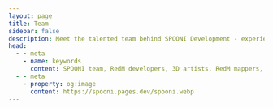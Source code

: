 ```yaml
---
layout: page
title: Team
sidebar: false
description: Meet the talented team behind SPOONI Development - experienced 3D artists, mappers, developers, and creators building premium RedM content for Red Dead Redemption 2 roleplay communities.
head:
  - - meta
    - name: keywords
      content: SPOONI team, RedM developers, 3D artists, RedM mappers, game developers, content creators, RDR2 modding team, SPOONI staff
  - - meta
    - property: og:image
      content: https://spooni.pages.dev/spooni.webp
---
```


<script setup>
    import {
    VPTeamPage,
    VPTeamPageTitle,
    VPTeamMembers,
    VPTeamPageSection
    } from 'vitepress/theme'

    const director = [
        {
            avatar: '/spooni.webp',
            name: 'SPOONI',
            title: 'Founder & Director',
            links: [
                { icon: 'github', link: 'https://github.com/Masterspooni' },
                { icon: 'discord', link: 'https://discordapp.com/users/271688304674471937/' },
            ]
        },
    ]

    const supervisor = [
        {
            avatar: '/team/finn.webp',
            name: 'FINN',
            title: 'Lead Mapper',
            links: [
                { icon: 'discord', link: 'https://discordapp.com/users/478599137563115520/' },
            ]
        },
    ]

    const artist = [
        {
            avatar: '/team/artist/arthur.webp',
            name: 'Arthur Mottergan',
            title: 'Lead 3D Artist',
            links: [
                { icon: 'github', link: 'https://github.com/Simastrix' },
                { icon: 'discord', link: 'https://discordapp.com/users/540860975218163724/' },
            ]
        },
        {
            avatar: '/team/artist/mike.webp',
            name: 'Mike',
            title: '3D Artist',
            links: [
                { icon: 'discord', link: 'https://discordapp.com/users/158243778895937536/' },
            ]
        },
        {
            avatar: '/team/artist/howard.webp',
            name: 'Howard',
            title: '3D Artist',
            links: [
                { icon: 'discord', link: 'https://discordapp.com/users/1033065913219555358/' },
            ]
        },
        {
            avatar: '/team/artist/coralstar.webp',
            name: 'CoralStar',
            title: 'Junior 3D Artist',
            links: [
                { icon: 'discord', link: 'https://discordapp.com/users/335141940561575936/' },
            ]
        },
        {
            avatar: '/team/artist/monokuma.webp',
            name: 'Monokuma',
            title: 'Junior 3D Artist',
            links: [
                { icon: 'discord', link: 'https://discordapp.com/users/432593791157927938/' },
            ]
        },
        {
            avatar: '/team/artist/karol-klaput.webp',
            name: 'Karol Klaput',
            title: 'Junior 3D Artist',
            links: [
                { icon: 'discord', link: 'https://discord.com/users/358249807640264706' },
            ]
        },
        {
            avatar: '/team/artist/konzi.webp',
            name: 'Konzi',
            title: 'Junior 3D Artist',
            links: [
                { icon: 'discord', link: 'https://discord.com/users/219478609461641216' },
            ]
        },
        {
            avatar: '/team/artist/winterfresh.webp',
            name: 'W1nterFresh',
            title: 'Junior 3D Artist',
            links: [
                { icon: 'discord', link: 'https://discord.com/users/265522080945012746' },
            ]
        },
    ]

    const developer = [
        {
            avatar: 'https://cdn.discordapp.com/avatars/549911000976195590/94bdab75a18e8191e71478bcc86e414d.webp?size=128',
            name: 'Emotion',
            title: 'Developer',
            links: [
                { icon: 'github', link: 'https://github.com/Emotion06' },
                { icon: 'discord', link: 'https://discordapp.com/users/549911000976195590/' },
            ]
        },
        {
            avatar: 'https://avatars.githubusercontent.com/u/102512250?v=4',
            name: 'Dietrich',
            title: 'Developer',
            links: [
                { icon: 'github', link: 'https://github.com/Dietrich-io' },
                { icon: 'discord', link: 'https://discordapp.com/users/188354110100209665/' },
            ]
        },
        {
            avatar: 'https://avatars.githubusercontent.com/u/10331752?v=4',
            name: 'Roschy',
            title: 'Developer',
            links: [
                { icon: 'github', link: 'https://github.com/JulianLegler' },
                { icon: 'discord', link: 'https://discordapp.com/users/221575559526875136/' },
            ]
        },
        {
            avatar: 'icons/user.svg',
            name: 'LeFruJohn',
            title: 'Developer',
            links: [
                { icon: 'github', link: 'https://github.com/LeFruJohn0' },
                { icon: 'discord', link: 'https://discordapp.com/users/893217081900802101/' },
            ]
        },
    ]

    const mapper = [
        {
            avatar: '/team/mapper/leesh.webp',
            name: 'Leesh',
            title: 'Mapper',
            links: [
                { icon: 'discord', link: 'https://discordapp.com/users/355024108301582349/' },
            ]
        },
        {
            avatar: '/team/mapper/dotster.webp',
            name: 'Dotster',
            title: 'Mapper',
            links: [
                { icon: 'discord', link: 'https://discordapp.com/users/198670591820038144/' },
            ]
        },
        {
            avatar: '/team/mapper/blossom.webp',
            name: 'Blossom',
            title: 'Mapper',
            links: [
                { icon: 'discord', link: 'https://discordapp.com/users/648954858505764866/' },
            ]
        },      
        {
            avatar: '/team/mapper/amnesia69.webp',
            name: 'amnesia69',
            title: 'Mapper',
            links: [
                { icon: 'discord', link: 'https://discordapp.com/users/884021556404166676/' },
            ]
        }, 
        {
            avatar: '/team/mapper/lucy.webp',
            name: 'Lucy',
            title: 'Mapper',
            links: [
                { icon: 'discord', link: 'https://discordapp.com/users/73468826716471296/' },
            ]
        },   
        {
            avatar: '/team/mapper/bunny.webp',
            name: '𝓑𝓾𝓷𝓷𝔂',
            title: 'Mapper',
            links: [
                { icon: 'discord', link: 'https://discordapp.com/users/746266875058716702/' },
            ]
        }, 
        {
            avatar: '/team/mapper/sundragoness.webp',
            name: 'SunDragoness',
            title: 'Mapper',
            links: [
                { icon: 'discord', link: 'https://discordapp.com/users/263565721106120704/' },
            ]
        }, 
        {
            avatar: '/team/mapper/brirae.webp',
            name: 'Birae',
            title: 'Mapper',
            links: [
                { icon: 'discord', link: 'https://discordapp.com/users/106866103539523584/' },
            ]
        },
        {
            avatar: '/team/mapper/xopotsiexo.webp',
            name: 'xopotsiexo',
            title: 'Mapper',
            links: [
                { icon: 'discord', link: 'https://discord.com/users/768581098921787412' },
            ]
        },
        {
            avatar: '/team/mapper/fae.webp',
            name: 'Fae',
            title: 'Mapper',
            links: [
                { icon: 'discord', link: 'https://discord.com/users/232058260809711617' },
            ]
        },
        {
            avatar: '/team/mapper/dutch.webp',
            name: 'Dutch',
            title: 'Mapper',
            links: [
                { icon: 'discord', link: 'https://discord.com/users/816093413190664215' },
            ]
        },
        {
            avatar: '/team/mapper/ben.webp',
            name: 'Ben',
            title: 'Mapper',
            links: [
                { icon: 'discord', link: 'https://discord.com/users/623218499501686825' },
            ]
        },
        {
            avatar: '/team/mapper/cherri.webp',
            name: 'Cherri',
            title: 'Mapper',
            links: [
                { icon: 'discord', link: 'https://discord.com/users/522488409139314699' },
            ]
        },
        {
            avatar: '/team/mapper/d2dfe.webp',
            name: 'D2Dfe',
            title: 'Mapper',
            links: [
                { icon: 'discord', link: 'https://discord.com/users/299984478762434561' },
            ]
        },
        {
            avatar: '/team/mapper/heikki.webp',
            name: '𝐇𝐄𝐈𝐊𝐊𝐈',
            title: 'Mapper',
            links: [
                { icon: 'discord', link: 'https://discord.com/users/514809975734927361' },
            ]
        },
        {
            avatar: '/team/mapper/kate.webp',
            name: 'Kate',
            title: 'Mapper',
            links: [
                { icon: 'discord', link: 'https://discord.com/users/287651757142835200' },
            ]
        },
        {
            avatar: '/team/mapper/katsuru.webp',
            name: 'Katsuru',
            title: 'Mapper',
            links: [
                { icon: 'discord', link: 'https://discord.com/users/125306329152618496' },
            ]
        },
        {
            avatar: '/team/mapper/konrad.webp',
            name: 'Konrad',
            title: 'Mapper',
            links: [
                { icon: 'discord', link: 'https://discord.com/users/576507448865718293' },
            ]
        },
        {
            avatar: '/team/mapper/missghouls.webp',
            name: 'MissGhouls',
            title: 'Mapper',
            links: [
                { icon: 'discord', link: 'https://discord.com/users/205782927508897792' },
            ]
        },
        {
            avatar: '/team/mapper/muvvabear.webp',
            name: 'Muvvabear',
            title: 'Mapper',
            links: [
                { icon: 'discord', link: 'https://discord.com/users/726473544522924032' },
            ]
        },
        {
            avatar: '/team/mapper/céline.webp',
            name: 'Ohozelot | Céline',
            title: 'Mapper',
            links: [
                { icon: 'discord', link: 'https://discord.com/users/237969728239435776' },
            ]
        },
    ]

    const socialmedia = [
        {
            avatar: '/team/mapper/sunny.webp',
            name: 'Sunny',
            title: 'Social Media',
            links: [
                { icon: 'discord', link: 'https://discord.com/users/1086682188587729037' },
            ]
        },
    ]
</script>

<VPTeamPage>
    <VPTeamPageTitle><template #title>Our Team</template></VPTeamPageTitle>
    <!-- Director -->
    <VPTeamPageSection>
        <template #title>Director</template>
        <template #members><VPTeamMembers size="medium" :members="director" /></template>
    </VPTeamPageSection>
    <!-- Supervisor -->
    <VPTeamPageSection>
        <template #title>Supervisor</template>
        <template #members><VPTeamMembers size="small" :members="supervisor" /></template>
    </VPTeamPageSection>
    <!-- 3D Artist -->
    <VPTeamPageSection>
        <template #title>3D Artist</template>
        <template #members><VPTeamMembers size="small" :members="artist" /></template>
    </VPTeamPageSection>
    <!-- Developer -->
    <VPTeamPageSection>
        <template #title>Developer</template>
        <template #members><VPTeamMembers size="small" :members="developer" /></template>
    </VPTeamPageSection>
    <!-- Mapper -->
    <VPTeamPageSection>
        <template #title>Mapper</template>
        <template #members><VPTeamMembers size="small" :members="mapper" /></template>
    </VPTeamPageSection>
    <!-- Social Media -->
    <VPTeamPageSection>
        <template #title>Social Media</template>
        <template #members><VPTeamMembers size="small" :members="socialmedia" /></template>
    </VPTeamPageSection>
</VPTeamPage>